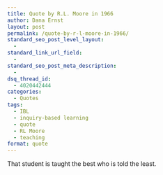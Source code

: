 ```yaml
---
title: Quote by R.L. Moore in 1966
author: Dana Ernst
layout: post
permalink: /quote-by-r-l-moore-in-1966/
standard_seo_post_level_layout:
  - 
standard_link_url_field:
  - 
standard_seo_post_meta_description:
  - 
dsq_thread_id:
  - 4020442444
categories:
  - Quotes
tags:
  - IBL
  - inquiry-based learning
  - quote
  - RL Moore
  - teaching
format: quote
---
```

That student is taught the best who is told the least.
